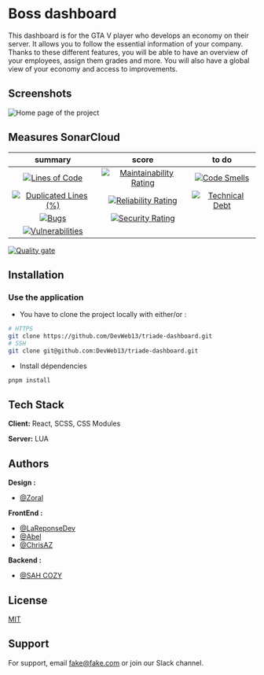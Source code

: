 
# Boss dashboard

This dashboard is for the GTA V player who develops an economy on their server.
It allows you to follow the essential information of your company. 
Thanks to these different features, you will be able to have an overview of your employees, assign them grades and more. 
You will also have a global view of your economy and access to improvements. 

## Screenshots

![Home page of the project](https://github.com/DevWeb13/triade-dashboard/blob/master/Dashboard.jpg)

## Measures SonarCloud

|                                                                                                              summary                                                                                                               |                                                                                                           score                                                                                                            |                                                                                                      to do                                                                                                      |
| :--------------------------------------------------------------------------------------------------------------------------------------------------------------------------------------------------------------------------------: | :------------------------------------------------------------------------------------------------------------------------------------------------------------------------------------------------------------------------: | :-------------------------------------------------------------------------------------------------------------------------------------------------------------------------------------------------------------: |
|              [![Lines of Code](https://sonarcloud.io/api/project_badges/measure?project=Tryade-projects_triade-dashboard&metric=ncloc)](https://sonarcloud.io/summary/new_code?id=Tryade-projects_triade-dashboard)              |  [![Maintainability Rating](https://sonarcloud.io/api/project_badges/measure?project=Tryade-projects_triade-dashboard&metric=sqale_rating)](https://sonarcloud.io/summary/new_code?id=Tryade-projects_triade-dashboard)  |  [![Code Smells](https://sonarcloud.io/api/project_badges/measure?project=Tryade-projects_triade-dashboard&metric=code_smells)](https://sonarcloud.io/summary/new_code?id=Tryade-projects_triade-dashboard)   |
| [![Duplicated Lines (%)](https://sonarcloud.io/api/project_badges/measure?project=Tryade-projects_triade-dashboard&metric=duplicated_lines_density)](https://sonarcloud.io/summary/new_code?id=Tryade-projects_triade-dashboard) | [![Reliability Rating](https://sonarcloud.io/api/project_badges/measure?project=Tryade-projects_triade-dashboard&metric=reliability_rating)](https://sonarcloud.io/summary/new_code?id=Tryade-projects_triade-dashboard) | [![Technical Debt](https://sonarcloud.io/api/project_badges/measure?project=Tryade-projects_triade-dashboard&metric=sqale_index)](https://sonarcloud.io/summary/new_code?id=Tryade-projects_triade-dashboard) |
|                   [![Bugs](https://sonarcloud.io/api/project_badges/measure?project=Tryade-projects_triade-dashboard&metric=bugs)](https://sonarcloud.io/summary/new_code?id=Tryade-projects_triade-dashboard)                   |    [![Security Rating](https://sonarcloud.io/api/project_badges/measure?project=Tryade-projects_triade-dashboard&metric=security_rating)](https://sonarcloud.io/summary/new_code?id=Tryade-projects_triade-dashboard)    |                                                                                                                                                                                                                 |
|        [![Vulnerabilities](https://sonarcloud.io/api/project_badges/measure?project=Tryade-projects_triade-dashboard&metric=vulnerabilities)](https://sonarcloud.io/summary/new_code?id=Tryade-projects_triade-dashboard)        |                                                                                                                                                                                                                            |

[![Quality gate](https://sonarcloud.io/api/project_badges/quality_gate?project=Tryade-projects_triade-dashboard)](https://sonarcloud.io/summary/new_code?id=Tryade-projects_triade-dashboard)

## Installation

### Use the application

* You have to clone the project locally with either/or :

```bash
# HTTPS
git clone https://github.com/DevWeb13/triade-dashboard.git
# SSH
git clone git@github.com:DevWeb13/triade-dashboard.git
```

* Install dépendencies

```bash
pnpm install
```

## Tech Stack

**Client:** React, SCSS, CSS Modules

**Server:** LUA


## Authors
**Design :**
- [@Zoral]()

**FrontEnd :**
- [@LaReponseDev](https://github.com/DevWeb13)
- [@Abel](https://github.com/Abdrul)
- [@ChrisAZ](https://github.com/Hababjiour)

**Backend :**
- [@SAH COZY](https://github.com/SAH-COZY)

## License

[MIT](https://choosealicense.com/licenses/mit/)


## Support

For support, email fake@fake.com or join our Slack channel.

